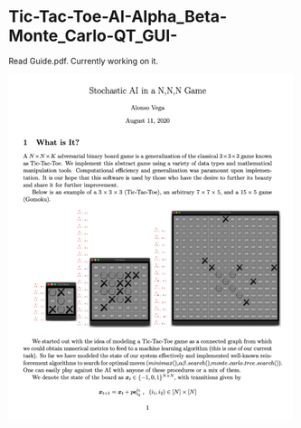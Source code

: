 # Tic-Tac-Toe-AI-Alpha_Beta-Monte_Carlo-QT_GUI-

Read Guide.pdf. Currently working on it.

![alt text](https://github.com/alonsovega4776/Tic-Tac-Toe-AI-Alpha_Beta-Monte_Carlo-QT_GUI-/blob/master/firstPage.png)
